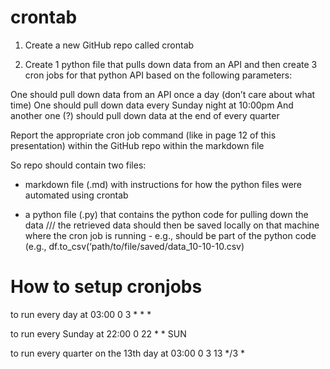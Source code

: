 # crontab

1. Create a new GitHub repo called crontab 



2. Create 1 python file that pulls down data from an API and then create 3 cron jobs for that python API based on the following parameters: 

 


One should pull down data from an API once a day (don’t care about what time) 
One should pull down data every Sunday night at 10:00pm 
And another one (?) should pull down data at the end of every quarter  





Report the appropriate cron job command (like in page 12 of this presentation) within the GitHub repo within the markdown file



So repo should contain two files: 


- markdown file (.md) with instructions for how the python files were automated using crontab 


- a python file (.py) that contains the python code for pulling down the data /// the retrieved data should then be saved locally on that machine where the cron job is running - e.g., should be part of the python code (e.g., df.to_csv(‘path/to/file/saved/data_10-10-10.csv)

# How to setup cronjobs

to run every day at 03:00
    0 3 * * * 

to run every Sunday at 22:00
    0 22 * * SUN 

to run every quarter on the 13th day at 03:00
    0 3 13 */3 *